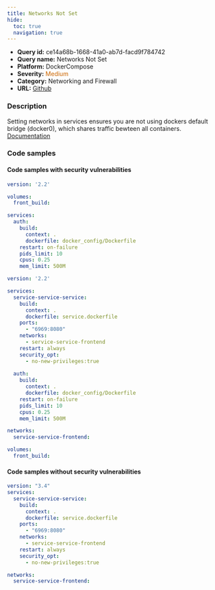 ```yaml
---
title: Networks Not Set
hide:
  toc: true
  navigation: true
---
```


<style>
  .highlight .hll {
    background-color: #ff171742;
  }
  .md-content {
    max-width: 1100px;
    margin: 0 auto;
  }
</style>

-   **Query id:** ce14a68b-1668-41a0-ab7d-facd9f784742
-   **Query name:** Networks Not Set
-   **Platform:** DockerCompose
-   **Severity:** <span style="color:#C60">Medium</span>
-   **Category:** Networking and Firewall
-   **URL:** [Github](https://github.com/Checkmarx/kics/tree/master/assets/queries/dockerCompose/networks_not_set)

### Description
Setting networks in services ensures you are not using dockers default bridge (docker0), which shares traffic bewteen all containers.<br>
[Documentation](https://docs.docker.com/compose/compose-file/compose-file-v3/#networks)

### Code samples
#### Code samples with security vulnerabilities
```yaml title="Positive test num. 1 - yaml file" hl_lines="7"
version: '2.2'

volumes:
  front_build:

services:
  auth:
    build:
      context: .
      dockerfile: docker_config/Dockerfile
    restart: on-failure
    pids_limit: 10
    cpus: 0.25
    mem_limit: 500M

```
```yaml title="Positive test num. 2 - yaml file" hl_lines="16"
version: '2.2'

services:      
  service-service-service:
    build:
      context: .
      dockerfile: service.dockerfile
    ports:
      - "6969:8080"
    networks:
      - service-service-frontend
    restart: always
    security_opt:
      - no-new-privileges:true
  
  auth:
    build:
      context: .
      dockerfile: docker_config/Dockerfile
    restart: on-failure
    pids_limit: 10
    cpus: 0.25
    mem_limit: 500M

networks:
  service-service-frontend:

volumes:
  front_build:


```


#### Code samples without security vulnerabilities
```yaml title="Negative test num. 1 - yaml file"
version: "3.4"
services:
  service-service-service:
    build:
      context: .
      dockerfile: service.dockerfile
    ports:
      - "6969:8080"
    networks:
      - service-service-frontend
    restart: always
    security_opt:
      - no-new-privileges:true

networks:
  service-service-frontend:

```
